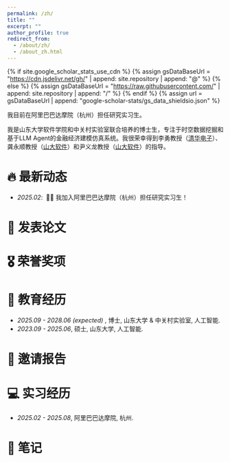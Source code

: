 ```yaml
---
permalink: /zh/
title: ""
excerpt: ""
author_profile: true
redirect_from: 
  - /about/zh/
  - /about_zh.html
---
```


{% if site.google_scholar_stats_use_cdn %}
{% assign gsDataBaseUrl = "https://cdn.jsdelivr.net/gh/" | append: site.repository | append: "@" %}
{% else %}
{% assign gsDataBaseUrl = "https://raw.githubusercontent.com/" | append: site.repository | append: "/" %}
{% endif %}
{% assign url = gsDataBaseUrl | append: "google-scholar-stats/gs_data_shieldsio.json" %}

<span class='anchor' id='about-me'></span>

我目前在阿里巴巴达摩院（杭州）担任研究实习生。

我是山东大学软件学院和中关村实验室联合培养的博士生，专注于时空数据挖掘和基于LLM Agent的金融经济建模仿真系统。我很荣幸得到李勇教授（[清华电子](http://web.ee.tsinghua.edu.cn/liyong/zh_CN/index.htm)）、龚永顺教授（[山大软件](https://faculty.sdu.edu.cn/gongyongshun)）和尹义龙教授（[山大软件](https://faculty.sdu.edu.cn/ylyin)）的指导。



# 🔥 最新动态
- *2025.02*: &nbsp;🎉🎉 我加入阿里巴巴达摩院（杭州）担任研究实习生！


# 📝 发表论文

<!-- <div class='paper-box'><div class='paper-box-image'><div><div class="badge">CVPR 2016</div><img src='images/500x300.png' alt="sym" width="100%"></div></div>
<div class='paper-box-text' markdown="1">

[Deep Residual Learning for Image Recognition](https://openaccess.thecvf.com/content_cvpr_2016/papers/He_Deep_Residual_Learning_CVPR_2016_paper.pdf)

**Kaiming He**, Xiangyu Zhang, Shaoqing Ren, Jian Sun

[**Project**](https://scholar.google.com/citations?view_op=view_citation&hl=zh-CN&user=DhtAFkwAAAAJ&citation_for_view=DhtAFkwAAAAJ:ALROH1vI_8AC) <strong><span class='show_paper_citations' data='DhtAFkwAAAAJ:ALROH1vI_8AC'></span></strong>
- Lorem ipsum dolor sit amet, consectetur adipiscing elit. Vivamus ornare aliquet ipsum, ac tempus justo dapibus sit amet. 
</div>
</div> -->

<!-- - [Lorem ipsum dolor sit amet, consectetur adipiscing elit. Vivamus ornare aliquet ipsum, ac tempus justo dapibus sit amet](https://github.com), A, B, C, **CVPR 2020** -->

# 🎖 荣誉奖项
<!-- - *2021.10* Lorem ipsum dolor sit amet, consectetur adipiscing elit. Vivamus ornare aliquet ipsum, ac tempus justo dapibus sit amet. 
- *2021.09* Lorem ipsum dolor sit amet, consectetur adipiscing elit. Vivamus ornare aliquet ipsum, ac tempus justo dapibus sit amet.  -->

# 📖 教育经历
- *2025.09 - 2028.06 (expected)* , 博士, 山东大学 & 中关村实验室, 人工智能. 
- *2023.09 - 2025.06*, 硕士, 山东大学, 人工智能. 

# 💬 邀请报告
<!-- - *2021.06*, Lorem ipsum dolor sit amet, consectetur adipiscing elit. Vivamus ornare aliquet ipsum, ac tempus justo dapibus sit amet. 
- *2021.03*, Lorem ipsum dolor sit amet, consectetur adipiscing elit. Vivamus ornare aliquet ipsum, ac tempus justo dapibus sit amet.  \| [\[video\]](https://github.com/) -->

# 💻 实习经历
- *2025.02 - 2025.08*, 阿里巴巴达摩院, 杭州.

# 📘 笔记 